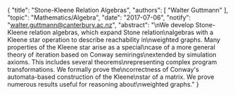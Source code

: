 {
    "title": "Stone-Kleene Relation Algebras",
    "authors": [
        "Walter Guttmann"
    ],
    "topic": "Mathematics/Algebra",
    "date": "2017-07-06",
    "notify": "walter.guttmann@canterbury.ac.nz",
    "abstract": "\nWe develop Stone-Kleene relation algebras, which expand Stone relation\nalgebras with a Kleene star operation to describe reachability in\nweighted graphs. Many properties of the Kleene star arise as a special\ncase of a more general theory of iteration based on Conway semirings\nextended by simulation axioms. This includes several theorems\nrepresenting complex program transformations. We formally prove the\ncorrectness of Conway's automata-based construction of the Kleene\nstar of a matrix. We prove numerous results useful for reasoning about\nweighted graphs."
}